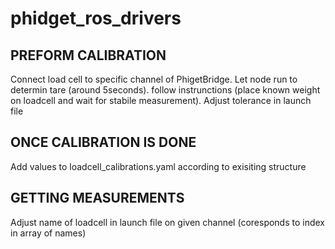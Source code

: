 # phidget_ros_drivers

## PREFORM CALIBRATION
Connect load cell to specific channel of PhigetBridge. Let node run to determin tare (around 5seconds). follow instrunctions (place known weight on loadcell and wait for stabile measurement). Adjust tolerance in launch file
## ONCE CALIBRATION IS DONE
Add values to loadcell_calibrations.yaml according to exisiting structure
## GETTING MEASUREMENTS
Adjust name of loadcell in launch file on given channel (coresponds to index in array of names) 
